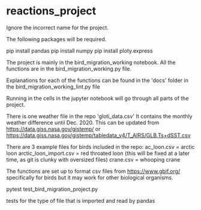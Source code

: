 # reactions_project

Ignore the incorrect name for the project. 

The following packages will be required. 

pip install pandas
pip install numpy
pip install ploty.express



The project is mainly in the bird_migration_working notebook. All the functions are in the bird_migration_working.py file. 

Explanations for each of the functions can be found in the 'docs' folder in the bird_migration_working_lint.py file

Running in the cells in the jupyter notebook will go through all parts of the project. 

There is one weather file in the repo 'gloti_data.csv' It contains the monthly weather difference until Dec. 2020. 
This can be updated from https://data.giss.nasa.gov/gistemp/ or https://data.giss.nasa.gov/gistemp/tabledata_v4/T_AIRS/GLB.Ts+dSST.csv 

There are 3 example files for birds included in the repo: 
ac_loon.csv = arctic loon
arctic_loon_import.csv = red throated loon (this will be fixed at a later time, as git is clunky with oversized files)
crane.csv = whooping crane

The functions are set up to format csv files from https://www.gbif.org/ specifically for birds but it may work for other biological organisms. 


pytest test_bird_migration_project.py

tests for the type of file that is imported and read by pandas
